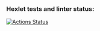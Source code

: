 ### Hexlet tests and linter status:
[![Actions Status](https://github.com/chesterior/java-project-71/actions/workflows/hexlet-check.yml/badge.svg)](https://github.com/chesterior/java-project-71/actions)